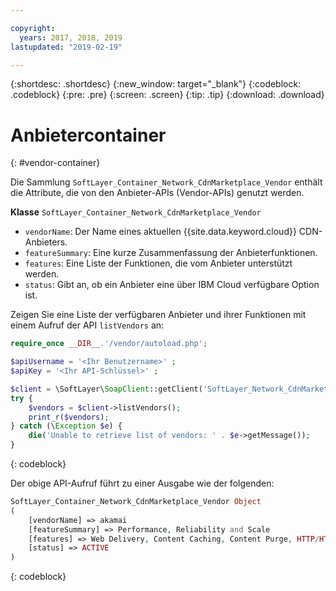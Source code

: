 ```yaml
---

copyright:
  years: 2017, 2018, 2019
lastupdated: "2019-02-19"

---
```


{:shortdesc: .shortdesc}
{:new_window: target="_blank"}
{:codeblock: .codeblock}
{:pre: .pre}
{:screen: .screen}
{:tip: .tip}
{:download: .download}

# Anbietercontainer
{: #vendor-container}

Die Sammlung `SoftLayer_Container_Network_CdnMarketplace_Vendor` enthält die Attribute, die von den Anbieter-APIs (Vendor-APIs) genutzt werden.


**Klasse** `SoftLayer_Container_Network_CdnMarketplace_Vendor`  
* `vendorName`: Der Name eines aktuellen {{site.data.keyword.cloud}} CDN-Anbieters.  
* `featureSummary`: Eine kurze Zusammenfassung der Anbieterfunktionen.  
* `features`: Eine Liste der Funktionen, die vom Anbieter unterstützt werden.  
* `status`: Gibt an, ob ein Anbieter eine über IBM Cloud verfügbare Option ist.


Zeigen Sie eine Liste der verfügbaren Anbieter und ihrer Funktionen mit einem Aufruf der API `listVendors` an:

```php
require_once __DIR__.'/vendor/autoload.php';

$apiUsername = '<Ihr Benutzername>' ;
$apiKey = '<Ihr API-Schlüssel>' ;

$client = \SoftLayer\SoapClient::getClient('SoftLayer_Network_CdnMarketplace_Vendor', null, $apiUsername, $apiKey);
try {
    $vendors = $client->listVendors();
    print_r($vendors);
} catch (\Exception $e) {
    die('Unable to retrieve list of vendors: ' . $e->getMessage());
}
```
{: codeblock}

Der obige API-Aufruf führt zu einer Ausgabe wie der folgenden:

```php
SoftLayer_Container_Network_CdnMarketplace_Vendor Object
(
    [vendorName] => akamai
    [featureSummary] => Performance, Reliability and Scale
    [features] => Web Delivery, Content Caching, Content Purge, HTTP/HTTPS Support
    [status] => ACTIVE
)
```
{: codeblock}
